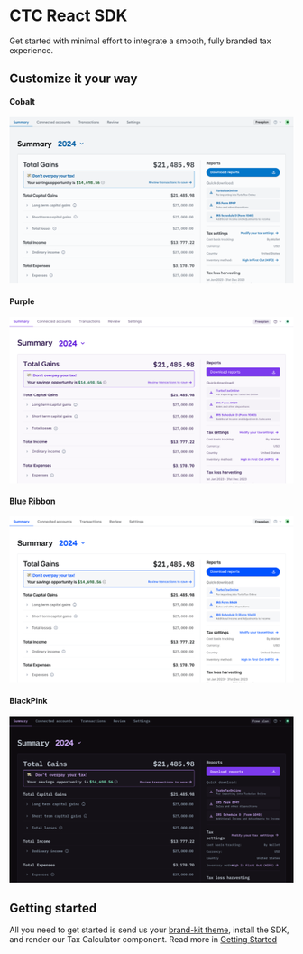 # CTC React SDK

Get started with minimal effort to integrate a smooth, fully branded tax experience.


## Customize it your way

<!-- tabs:start -->

#### **Cobalt**

![Cobalt](media/Cobalt.png)

#### **Purple**

![Purple Theme](media/Purple.png)

#### **Blue Ribbon**

![Blue Ribbon Theme](media/BlueRibbon.png)

#### **BlackPink**

![Black Pink Theme](media/Blackpink.png)

<!-- tabs:end -->

## Getting started

All you need to get started is send us your [brand-kit theme](Customization), install the SDK, and render our Tax Calculator component. Read more in [Getting Started](README)

